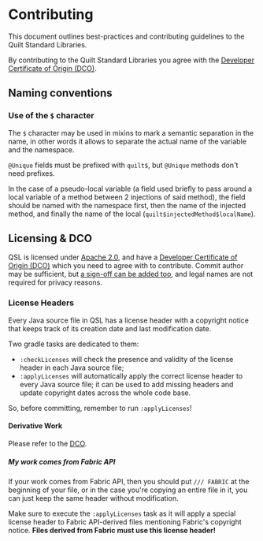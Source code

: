# Contributing

This document outlines best-practices and contributing guidelines to the Quilt Standard Libraries.

By contributing to the Quilt Standard Libraries you agree with the [Developer Certificate of Origin (DCO)][DCO].

## Naming conventions

### Use of the `$` character

The `$` character may be used in mixins to mark a semantic separation in the name,
in other words it allows to separate the actual name of the variable and the namespace.

`@Unique` fields must be prefixed with `quilt$`, but `@Unique` methods don't need prefixes.

In the case of a pseudo-local variable (a field used briefly to pass around a local variable of a method between 2 injections of said method),
the field should be named with the namespace first, then the name of the injected method, and finally the name of the local (`quilt$injectedMethod$localName`).

## Licensing & DCO

QSL is licensed under [Apache 2.0][LICENSE], and have a [Developer Certificate of Origin (DCO)][DCO]
which you need to agree with to contribute.
Commit author may be sufficient, but [a sign-off can be added too](https://git-scm.com/docs/git-commit#Documentation/git-commit.txt--s),
and legal names are not required for privacy reasons.

### License Headers

Every Java source file in QSL has a license header with a copyright notice that keeps track of its creation date and last modification date.

Two gradle tasks are dedicated to them:
 - `:checkLicenses` will check the presence and validity of the license header in each Java source file;
 - `:applyLicenses` will automatically apply the correct license header to every Java source file;
    it can be used to add missing headers and update copyright dates across the whole code base.

So, before committing, remember to run `:applyLicenses`!

#### Derivative Work

Please refer to the [DCO].

##### My work comes from Fabric API

If your work comes from Fabric API, then you should put `/// FABRIC` at the beginning of your file,
or in the case you're copying an entire file in it, you can just keep the same header without modification.

Make sure to execute the `:applyLicenses` task as it will apply a special license header to Fabric API-derived files mentioning Fabric's copyright notice.
**Files derived from Fabric must use this license header!**

[LICENSE]: ./LICENSE "Quilt Standard Libraries license file"
[DCO]: ./DEVELOPER_CERTIFICATE_OF_ORIGIN.md "Developer Certificate of Origin file"
